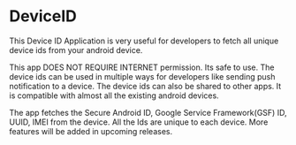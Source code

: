 DeviceID
========

This Device ID Application is very useful for developers to fetch all unique device ids from your android device.

This app DOES NOT REQUIRE INTERNET permission. Its safe to use. The device ids can be used in multiple ways for developers like sending push notification to a device. The device ids can also be shared to other apps. It is compatible with almost all the existing android devices.

The app fetches the Secure Android ID, Google Service Framework(GSF) ID, UUID, IMEI from the device. All the Ids are unique to each device. More features will be added in upcoming releases.
